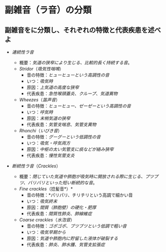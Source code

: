 # 副雑音（ラ音）の分類
## 副雑音をに分類し、それぞれの特徴と代表疾患を述べよ
- *連続性ラ音*
	- 概要：*気道の狭窄により生じる、比較的長く持続する音*。
    - *Stridor*（*吸気性喘鳴*）
        - 音の特徴：*ヒューヒューという高調性の音*
        - いつ：*吸気時*
        - 原因：*上気道の高度な狭窄*
        - 代表疾患：*急性喉頭蓋炎*、*クループ*、*気道異物*
    - *Wheezes*（*笛声音*）
        - 音の特徴：*ヒューヒュー、ゼーゼーという高調性の音*
        - いつ：*呼気時*
        - 原因：*末梢気道の狭窄*
        - 代表疾患：*気管支喘息*、*気管支異物*
    - *Rhonchi*（*いびき音*）
        - 音の特徴：*グーグーという低調性の音*
        - いつ：*吸気・呼気両方*
        - 原因：*中枢の太い気管支に痰などが絡み狭窄*
        - 代表疾患：*慢性気管支炎*

- *断続性ラ音*（*Crackles*）
    - 概要：*閉じていた気道や肺胞が吸気時に開放される際に生じる、プツプツ、バリバリといった短い断続的な音*。
    - *Fine crackles*（捻髪音*）*
        - 音の特徴：*パリパリ、チリチリという高調で細かい音
        - いつ：*吸気終末*
        - 原因：*間質（肺胞壁）の硬化・肥厚*
        - 代表疾患：*間質性肺炎*、*肺線維症*
    - *Coarse crackles*（*水泡音*）
        - 音の特徴：*ゴポゴポ、ブツブツという低調で粗い音*
        - いつ：*吸気早期から*
        - 原因：*気道や肺胞内に貯留した液体が破裂する*
        - 代表疾患：*肺炎*、*肺水腫*、*気管支拡張症*